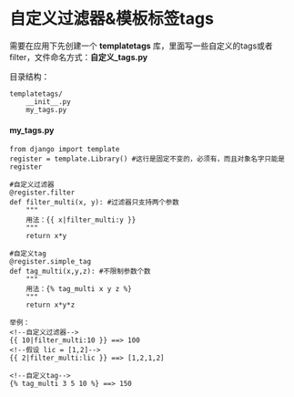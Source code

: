 # 自定义过滤器&模板标签tags
需要在应用下先创建一个 **templatetags** 库，里面写一些自定义的tags或者filter，文件命名方式：**自定义_tags.py**

目录结构：
```
templatetags/
    __init__.py
    my_tags.py
```

#### my_tags.py
```
from django import template
register = template.Library() #这行是固定不变的，必须有，而且对象名字只能是register

#自定义过滤器
@register.filter
def filter_multi(x, y): #过滤器只支持两个参数
	"""
	用法：{{ x|filter_multi:y }}
	"""
	return x*y
	
#自定义tag
@register.simple_tag
def tag_multi(x,y,z): #不限制参数个数
	"""
	用法：{% tag_multi x y z %}
	"""
	return x*y*z

举例：
<!--自定义过滤器-->
{{ 10|filter_multi:10 }} ==> 100
<!--假设 lic = [1,2]-->
{{ 2|filter_multi:lic }} ==> [1,2,1,2]

<!--自定义tag-->
{% tag_multi 3 5 10 %} ==> 150
```